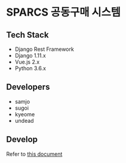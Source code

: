 # SPARCS 공동구매 시스템

## Tech Stack
* Django Rest Framework
* Django 1.11.x
* Vue.js 2.x
* Python 3.6.x

## Developers
* samjo
* sugoi
* kyeome
* undead

## Develop
Refer to [this document](docs/dev.md)
